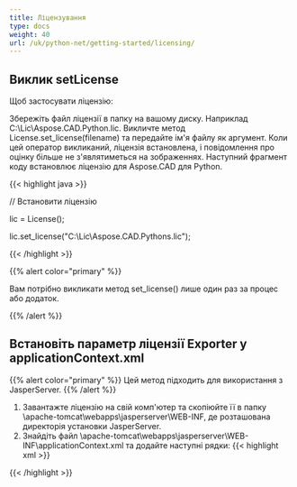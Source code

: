 ```yaml
---
title: Ліцензування
type: docs
weight: 40
url: /uk/python-net/getting-started/licensing/
---
```

## **Виклик setLicense**
Щоб застосувати ліцензію:

Збережіть файл ліцензії в папку на вашому диску. Наприклад C:\Lic\Aspose.CAD.Python.lic.
Викличте метод License.set_license(filename) та передайте ім'я файлу як аргумент. Коли цей оператор викликаний, ліцензія встановлена, і повідомлення про оцінку більше не з'являтиметься на зображеннях.
Наступний фрагмент коду встановлює ліцензію для Aspose.CAD для Python.

{{< highlight java >}}

// Встановити ліцензію

lic = License();

lic.set_license("C:\Lic\Aspose.CAD.Pythons.lic");

{{< /highlight >}}

{{% alert color="primary" %}}

Вам потрібно викликати метод set_license() лише один раз за процес або додаток.

{{% /alert %}}

## **Встановіть параметр ліцензії Exporter у applicationContext.xml**
{{% alert color="primary" %}}
Цей метод підходить для використання з JasperServer.
{{% /alert %}}
1. Завантажте ліцензію на свій комп'ютер та скопіюйте її в папку \apache-tomcat\webapps\jasperserver\WEB-INF, де розташована директорія установки JasperServer.
2. Знайдіть файл \apache-tomcat\webapps\jasperserver\WEB-INF\applicationContext.xml та додайте наступні рядки:
{{< highlight xml >}}
<bean id="jpgExportParameters" class="com.aspose.cad.pythons.jpg.ASJpegExportParametersBean">
    <property name="license" value="C:\jasperserver-7.6\apache-tomcat\webapps\jasperserver\WEB-INFAspose.CAD.Pythons.lic"/>
</bean>
{{< /highlight >}}
